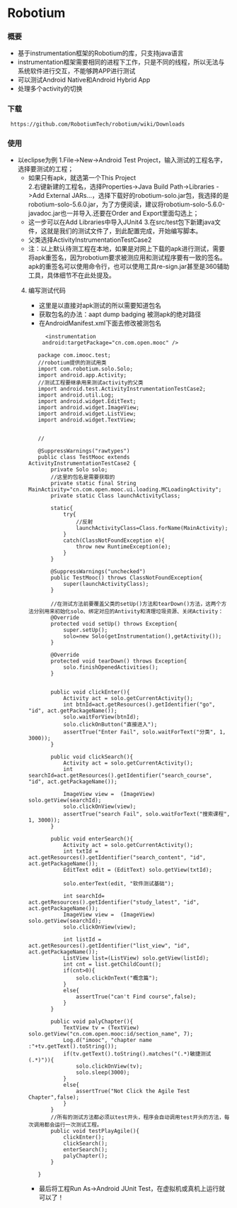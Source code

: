 # Robotium
### 概要
* 基于instrumentation框架的Robotium的库，只支持java语言
* instrumentation框架需要相同的进程下工作，只是不同的线程，所以无法与系统软件进行交互，不能够跨APP进行测试
* 可以测试Android Native和Android Hybrid App
* 处理多个activity的切换

### 下载
```
 https://github.com/RobotiumTech/robotium/wiki/Downloads
```

### 使用
* 以eclipse为例
  1.File->New->Android Test Project，输入测试的工程名字，选择要测试的工程；
    * 如果只有apk，就选第一个This Project  
  2.右键新建的工程名，选择Properties->Java Build Path->Libraries ->Add External JARs…，选择下载好的robotium-solo.jar包，我选择的是robotium-solo-5.6.0.jar，为了方便阅读，建议将robotium-solo-5.6.0-javadoc.jar也一并导入.还要在Order and Export里面勾选上； 
    * 这一步可以在Add Libraries中导入JUnit4
  3.在src/test包下新建java文件，这就是我们的测试文件了，到此配置完成，开始编写脚本。 
    * 父类选择ActivityInstrumentationTestCase2
    * 注：以上默认待测工程在本地，如果是对网上下载的apk进行测试，需要将apk重签名，因为robotium要求被测应用和测试程序要有一致的签名。apk的重签名可以使用命令行，也可以使用工具re-sign.jar甚至是360辅助工具，具体细节不在此处提及。
  4. 编写测试代码
     * 这里是以直接对apk测试的所以需要知道包名
	 * 获取包名的办法：aapt dump badging 被测apk的绝对路径
	 * 在AndroidManifest.xml下面去修改被测包名
	   ```
	     <instrumentation
        android:targetPackage="cn.com.open.mooc" />
	   ```
	 
     ```
	    package com.imooc.test;
        //robotium提供的测试用类
		import com.robotium.solo.Solo;
		import android.app.Activity;
		//测试工程要继承用来测试activity的父类
		import android.test.ActivityInstrumentationTestCase2;
		import android.util.Log;
		import android.widget.EditText;
		import android.widget.ImageView;
		import android.widget.ListView;
		import android.widget.TextView;


		//

		@SuppressWarnings("rawtypes")
		public class TestMooc extends ActivityInstrumentationTestCase2 {
			private Solo solo;
			//这里的包名是需要获取的
			private static final String MainActivity="cn.com.open.mooc.ui.loading.MCLoadingActivity";
			private static Class launchActivityClass;
			
			static{
				try{
				    //反射
					launchActivityClass=Class.forName(MainActivity);
				}
				catch(ClassNotFoundException e){
					throw new RuntimeException(e);
				}
			}
			
			@SuppressWarnings("unchecked")
			public TestMooc() throws ClassNotFoundException{
				super(launchActivityClass);
			}
			
			//在测试方法前要覆盖父类的setUp()方法和tearDown()方法，这两个方法分别用来初始化solo、绑定对应的Antivity和清理垃圾资源、关闭Activity：
			@Override
			protected void setUp() throws Exception{
				super.setUp();
				solo=new Solo(getInstrumentation(),getActivity());
			}
			
			@Override
			protected void tearDown() throws Exception{
				solo.finishOpenedActivities();
			}
			

			public void clickEnter(){
				Activity act = solo.getCurrentActivity();
				int btnId=act.getResources().getIdentifier("go", "id", act.getPackageName());
				solo.waitForView(btnId);
				solo.clickOnButton("直接进入");
				assertTrue("Enter Fail", solo.waitForText("分类", 1, 3000));
			}
			
			public void clickSearch(){
				Activity act = solo.getCurrentActivity();
				int searchId=act.getResources().getIdentifier("search_course", "id", act.getPackageName());
				
				ImageView view =  (ImageView) solo.getView(searchId);		
				solo.clickOnView(view);
				assertTrue("search Fail", solo.waitForText("搜索课程", 1, 3000));
			}

			public void enterSearch(){
				Activity act = solo.getCurrentActivity();
				int txtId = act.getResources().getIdentifier("search_content", "id", act.getPackageName());
				EditText edit = (EditText) solo.getView(txtId);
				
				solo.enterText(edit, "软件测试基础");
				
				int searchId= act.getResources().getIdentifier("study_latest", "id", act.getPackageName());
				ImageView view =  (ImageView) solo.getView(searchId);		
				solo.clickOnView(view);
				
				int listId = act.getResources().getIdentifier("list_view", "id", act.getPackageName());
				ListView list=(ListView) solo.getView(listId);
				int cnt = list.getChildCount();
				if(cnt>0){
					solo.clickOnText("概念篇");
				}
				else{
					assertTrue("can't Find course",false);
				}
			}
			
			public void palyChapter(){
				TextView tv = (TextView) solo.getView("cn.com.open.mooc:id/section_name", 7);
				Log.d("imooc", "chapter name :"+tv.getText().toString());
				if(tv.getText().toString().matches("(.*)敏捷测试(.*)")){
					solo.clickOnView(tv);
					solo.sleep(3000);			
				}
				else{
					assertTrue("Not Click the Agile Test Chapter",false);
				}
			}
			//所有的测试方法都必须以test开头，程序会自动调用test开头的方法，每次调用都会运行一次测试工程。
			public void testPlayAgile(){
				clickEnter();
				clickSearch();
				enterSearch();
				palyChapter();
			}
			
		}
	 ```
	 * 最后将工程Run As->Android JUnit Test，在虚拟机或真机上运行就可以了！